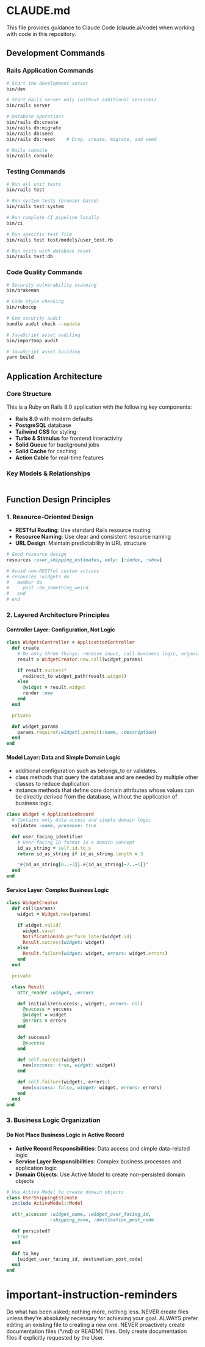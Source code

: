 # CLAUDE.md

This file provides guidance to Claude Code (claude.ai/code) when working with code in this repository.

## Development Commands

### Rails Application Commands
```bash
# Start the development server
bin/dev

# Start Rails server only (without additional services)
bin/rails server

# Database operations
bin/rails db:create
bin/rails db:migrate
bin/rails db:seed
bin/rails db:reset    # Drop, create, migrate, and seed

# Rails console
bin/rails console
```

### Testing Commands
```bash
# Run all unit tests
bin/rails test

# Run system tests (browser-based)
bin/rails test:system

# Run complete CI pipeline locally
bin/ci

# Run specific test file
bin/rails test test/models/user_test.rb

# Run tests with database reset
bin/rails test:db
```

### Code Quality Commands
```bash
# Security vulnerability scanning
bin/brakeman

# Code style checking
bin/rubocop

# Gem security audit
bundle audit check --update

# JavaScript asset auditing
bin/importmap audit

# JavaScript asset building
yarn build
```

## Application Architecture

### Core Structure
This is a Ruby on Rails 8.0 application with the following key components:

- **Rails 8.0** with modern defaults
- **PostgreSQL** database
- **Tailwind CSS** for styling
- **Turbo & Stimulus** for frontend interactivity
- **Solid Queue** for background jobs
- **Solid Cache** for caching
- **Action Cable** for real-time features

### Key Models & Relationships
```
```

## Function Design Principles

### 1. Resource-Oriented Design
- **RESTful Routing**: Use standard Rails resource routing
- **Resource Naming**: Use clear and consistent resource naming
- **URL Design**: Maintain predictability in URL structure

```ruby
# Good resource design
resources :user_shipping_estimates, only: [:index, :show]

# Avoid non-RESTful custom actions
# resources :widgets do
#   member do
#     post :do_something_weird
#   end
# end
```

### 2. Layered Architecture Principles

#### Controller Layer: Configuration, Not Logic
```ruby
class WidgetsController < ApplicationController
  def create
    # Do only three things: receive input, call business logic, organize output
    result = WidgetCreator.new.call(widget_params)

    if result.success?
      redirect_to widget_path(result.widget)
    else
      @widget = result.widget
      render :new
    end
  end

  private

  def widget_params
    params.require(:widget).permit(:name, :description)
  end
end
```

#### Model Layer: Data and Simple Domain Logic
- additional configuration such as belongs_to or validates.
- class methods that query the database and are needed by multiple other classes to reduce duplication.
- instance methods that define core domain attributes whose values can be directly derived from the database, without the application of business logic.

```ruby
class Widget < ApplicationRecord
  # Contains only data access and simple domain logic
  validates :name, presence: true

  def user_facing_identifier
    # User-facing ID format is a domain concept
    id_as_string = self.id.to_s
    return id_as_string if id_as_string.length < 3

    "#{id_as_string[0..-3]}.#{id_as_string[-2..-1]}"
  end
end
```

#### Service Layer: Complex Business Logic
```ruby
class WidgetCreator
  def call(params)
    widget = Widget.new(params)

    if widget.valid?
      widget.save!
      NotificationJob.perform_later(widget.id)
      Result.success(widget: widget)
    else
      Result.failure(widget: widget, errors: widget.errors)
    end
  end

  private

  class Result
    attr_reader :widget, :errors

    def initialize(success:, widget:, errors: nil)
      @success = success
      @widget = widget
      @errors = errors
    end

    def success?
      @success
    end

    def self.success(widget:)
      new(success: true, widget: widget)
    end

    def self.failure(widget:, errors:)
      new(success: false, widget: widget, errors: errors)
    end
  end
end
```

### 3. Business Logic Organization

#### Do Not Place Business Logic in Active Record
- **Active Record Responsibilities**: Data access and simple data-related logic
- **Service Layer Responsibilities**: Complex business processes and application logic
- **Domain Objects**: Use Active Model to create non-persisted domain objects

```ruby
# Use Active Model to create domain objects
class UserShippingEstimate
  include ActiveModel::Model

  attr_accessor :widget_name, :widget_user_facing_id,
                :shipping_zone, :destination_post_code

  def persisted?
    true
  end

  def to_key
    [widget_user_facing_id, destination_post_code]
  end
end
```

# important-instruction-reminders
Do what has been asked; nothing more, nothing less.
NEVER create files unless they're absolutely necessary for achieving your goal.
ALWAYS prefer editing an existing file to creating a new one.
NEVER proactively create documentation files (*.md) or README files. Only create documentation files if explicitly requested by the User.
